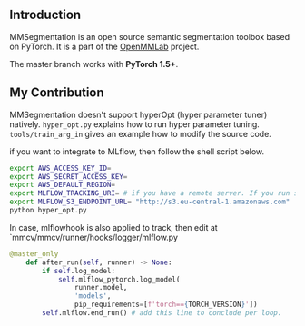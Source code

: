 ## Introduction

MMSegmentation is an open source semantic segmentation toolbox based on PyTorch.
It is a part of the [OpenMMLab](https://openmmlab.com/) project.

The master branch works with **PyTorch 1.5+**.

## My Contribution

MMSegmentation doesn't support hyperOpt (hyper parameter tuner) natively.
`hyper_opt.py` explains how to run hyper parameter tuning.
`tools/train_arg_in` gives an example how to modify the source code.

if you want to integrate to MLflow, then follow the shell script below.

```bash
export AWS_ACCESS_KEY_ID= 
export AWS_SECRET_ACCESS_KEY= 
export AWS_DEFAULT_REGION= 
export MLFLOW_TRACKING_URI= # if you have a remote server. If you run server locally, then make it empty.
export MLFLOW_S3_ENDPOINT_URL= "http://s3.eu-central-1.amazonaws.com"  # This is the case of Frankfurt datacenter. 
python hyper_opt.py
```

In case, mlflowhook is also applied to track, then edit at `mmcv/mmcv/runner/hooks/logger/mlflow.py
```python
@master_only
    def after_run(self, runner) -> None:
        if self.log_model:
            self.mlflow_pytorch.log_model(
                runner.model,
                'models',
                pip_requirements=[f'torch=={TORCH_VERSION}'])
        self.mlflow.end_run() # add this line to conclude per loop.
```
